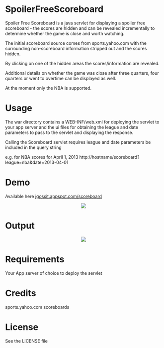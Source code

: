SpoilerFreeScoreboard
=====================

Spoiler Free Scoreboard is a java servlet for displaying a spoiler free scoreboard - the scores are hidden and can be revealed incrementally to determine whether the game is close and worth watching.

The initial scoreboard source comes from sports.yahoo.com with the surrounding non-scoreboard information stripped out and the scores hidden.

By clicking on one of the hidden areas the scores/information are revealed.

Additional details on whether the game was close after three quarters, four quarters or went to overtime can be displayed as well.

At the moment only the NBA is supported.


Usage
=====

The war directory contains a WEB-INF/web.xml for deploying the servlet to your app server and the ui files for obtaining the league and date parameters to pass to the servlet and displaying the response.

Calling the Scoreboard servlet requires league and date parameters be included in the query string

e.g. for NBA scores for April 1, 2013
http://hostname/scoreboard?league=nba&date=2013-04-01


Demo
====
Available here <a target="_blank" href="http://jgossit.appspot.com/scoreboard">jgossit.appspot.com/scoreboard</a>
<p align="center" >
  <img src="https://raw.github.com/jgossit/GarminActivityCompare/master/example/web form.png">
</p>

Output
======

<p align="center" >
  <img src="https://raw.github.com/jgossit/SpoilerFreeScoreboard/master/example/nba_2013-04-01.png"/>
</p>


Requirements
============

Your App server of choice to deploy the servlet


Credits
=======

sports.yahoo.com scoreboards


License
=======
See the LICENSE file
